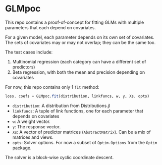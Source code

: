 # GLMpoc

This repo contains a proof-of-concept for fitting GLMs with multiple parameters that each depend on covariates.

For a given model, each parameter depends on its own set of covariates.
The sets of covariates may or may not overlap; they can be the same too.

The test cases include:
1. Multinomial regression (each category can have a different set of predictors)
2. Beta regression, with both the mean and precision depending on covariates

For now, this repo contains only 1 `fit` method:

```julia
loss, coefs = GLMpoc.fit(distribution, linkfuncs, w, y, Xs, opts)
```

- `distribution`: A distribution from Distributions.jl
- `linkfuncs`:    A tuple of link functions, one for each parameter that depends on covariates
- `w`: A weight vector.
- `y`: The response vector.
- `Xs`: A vector of predictor matrices (`AbstractMatrix`). Can be a mix of matrices and views.
- `opts`: Solver options. For now a subset of `Optim.Options` from the `Optim` package.

The solver is a block-wise cyclic coordinate descent.
